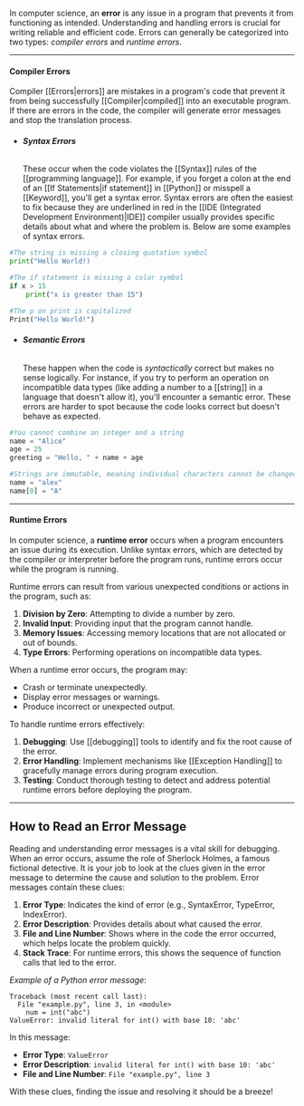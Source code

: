 In computer science, an **error** is any issue in a program that prevents it from functioning as intended. Understanding and handling errors is crucial for writing reliable and efficient code. Errors can generally be categorized into two types: *compiler errors* and *runtime errors*.

---
#### Compiler Errors

Compiler [[Errors|errors]] are mistakes in a program's code that prevent it from being successfully [[Compiler|compiled]] into an executable program. If there are errors in the code, the compiler will generate error messages and stop the translation process.

* ###### **Syntax Errors**	
	These occur when the code violates the [[Syntax]] rules of the [[programming language]]. For example, if you forget a colon at the end of an [[If Statements|if statement]] in [[Python]] or misspell a [[Keyword]], you'll get a syntax error. Syntax errors are often the easiest to fix because they are underlined in red in the [[IDE (Integrated Development Environment)|IDE]] compiler usually provides specific details about what and where the problem is. Below are some examples of syntax errors.

```python
#The string is missing a closing quotation symbol
print("Hello World!)
```

```python
#The if statement is missing a color symbol
if x > 15
	print("x is greater than 15")
```

```python
#The p on print is capitalized
Print("Hello World!")
```

* ###### **Semantic Errors**
	These happen when the code is *syntactically* correct but makes no sense logically. For instance, if you try to perform an operation on incompatible data types (like adding a number to a [[string]] in a language that doesn't allow it), you'll encounter a semantic error. These errors are harder to spot because the code looks correct but doesn't behave as expected.

```python
#You cannot combine an integer and a string
name = "Alice"
age = 25
greeting = "Hello, " + name + age
```

```python
#Strings are immutable, meaning individual characters cannot be changed
name = "alex"
name[0] = "A"
```

---

#### Runtime Errors

In computer science, a **runtime error** occurs when a program encounters an issue during its execution. Unlike syntax errors, which are detected by the compiler or interpreter before the program runs, runtime errors occur while the program is running.

Runtime errors can result from various unexpected conditions or actions in the program, such as:

1. **Division by Zero**: Attempting to divide a number by zero.
2. **Invalid Input**: Providing input that the program cannot handle.
3. **Memory Issues**: Accessing memory locations that are not allocated or out of bounds.
4. **Type Errors**: Performing operations on incompatible data types.

When a runtime error occurs, the program may:

- Crash or terminate unexpectedly.
- Display error messages or warnings.
- Produce incorrect or unexpected output.

To handle runtime errors effectively:

1. **Debugging**: Use [[debugging]] tools to identify and fix the root cause of the error.
2. **Error Handling**: Implement mechanisms like [[Exception Handling]] to gracefully manage errors during program execution.
3. **Testing**: Conduct thorough testing to detect and address potential runtime errors before deploying the program.

---
## How to Read an Error Message

Reading and understanding error messages is a vital skill for debugging. When an error occurs, assume the role of Sherlock Holmes, a famous fictional detective. It is your job to look at the clues given in the error message to determine the cause and solution to the problem. Error messages contain these clues:

1. **Error Type**: Indicates the kind of error (e.g., SyntaxError, TypeError, IndexError).
2. **Error Description**: Provides details about what caused the error.
3. **File and Line Number**: Shows where in the code the error occurred, which helps locate the problem quickly.
4. **Stack Trace**: For runtime errors, this shows the sequence of function calls that led to the error.

*Example of a Python error message*:
```plaintext
Traceback (most recent call last):
  File "example.py", line 3, in <module>
    num = int("abc")
ValueError: invalid literal for int() with base 10: 'abc'
```
In this message:
- **Error Type**: `ValueError`
- **Error Description**: `invalid literal for int() with base 10: 'abc'`
- **File and Line Number**: `File "example.py", line 3`

With these clues, finding the issue and resolving it should be a breeze!
